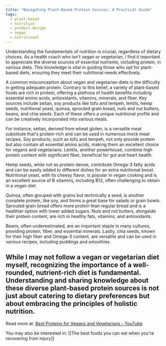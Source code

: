 ```yaml
---
title: "Navigating Plant-Based Protein Sources: A Practical Guide"
tags:
  - plant-based
  - nutrition
  - product-design
  - vegan
  - nutritional
---
```

Understanding the fundamentals of nutrition is crucial, regardless of dietary choices. As a health coach who isn't vegan or vegetarian, I find it important to appreciate the diverse sources of essential nutrients, including protein, in various diets. This knowledge is vital in guiding those who opt for plant-based diets, ensuring they meet their nutritional needs effectively.

A common misconception about vegan and vegetarian diets is the difficulty in getting adequate protein. Contrary to this belief, a variety of plant-based foods are rich in protein, offering a plethora of health benefits including essential amino acids, antioxidants, vitamins, minerals, and fiber. Key sources include seitan, soy products like tofu and tempeh, lentils, hemp seeds, nutritional yeast, quinoa, sprouted grain bread, nuts and nut butters, beans, and chia seeds. Each of these offers a unique nutritional profile and can be creatively incorporated into various meals.

For instance, seitan, derived from wheat gluten, is a versatile meat substitute that's protein-rich and can be used in numerous mock meat recipes. Soy products, such as tofu and tempeh, not only provide protein but also contain all essential amino acids, making them an excellent choice for vegans and vegetarians. Lentils, another powerhouse, combine high protein content with significant fiber, beneficial for gut and heart health.

Hemp seeds, while not as protein-dense, contribute Omega-3 fatty acids and can be easily added to different dishes for an extra nutritional boost. Nutritional yeast, with its cheesy flavor, is popular in vegan cooking and is an excellent source of B vitamins, including B12, often challenging to obtain in a vegan diet.

Quinoa, often grouped with grains but technically a seed, is another complete protein, like soy, and forms a great base for salads or grain bowls. Sprouted grain bread offers more protein than regular bread and is a healthier option with lower added sugars. Nuts and nut butters, alongside their protein content, are rich in healthy fats, vitamins, and antioxidants.

Beans, often underestimated, are an important staple in many cultures, providing protein, fiber, and essential minerals. Lastly, chia seeds, known for their high fiber and Omega-3 content, are versatile and can be used in various recipes, including puddings and smoothies.

While I may not follow a vegan or vegetarian diet myself, recognizing the importance of a well-rounded, nutrient-rich diet is fundamental. Understanding and sharing knowledge about these diverse plant-based protein sources is not just about catering to dietary preferences but about embracing the principles of holistic nutrition.
----

Read more at: [Best Proteins for Vegans and Vegetarians - YouTube](https://www.youtube.com/watch?v=mzJPiuEMh60)

You may also be interested in: [[The best foods you can eat when you're recovering from injury]]